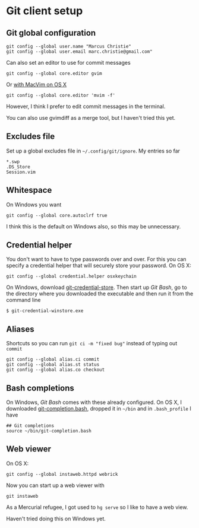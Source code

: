 
# Git client setup

## Git global configuration

    git config --global user.name "Marcus Christie"
    git config --global user.email marc.christie@gmail.com"

Can also set an editor to use for commit messages

    git config --global core.editor gvim

Or [with MacVim on OS X][1]

    git config --global core.editor 'mvim -f'

However, I think I prefer to edit commit messages in the terminal.

You can also use gvimdiff as a merge tool, but I haven't tried this yet.

## Excludes file

Set up a global excludes file in `~/.config/git/ignore`. My entries so far

    *.swp
    .DS_Store
    Session.vim

## Whitespace

On Windows you want

    git config --global core.autoclrf true

I think this is the default on Windows also, so this may be unnecessary.

## Credential helper

You don't want to have to type passwords over and over. For this you can specify
a credential helper that will securely store your password.  On OS X:

    git config --global credential.helper osxkeychain

On Windows, download [git-credential-store][2].  Then start up *Git Bash*, go to
the directory where you downloaded the executable and then run it from the
command line

    $ git-credential-winstore.exe


## Aliases

Shortcuts so you can run `git ci -m "fixed bug"` instead of typing out `commit`

    git config --global alias.ci commit
    git config --global alias.st status
    git config --global alias.co checkout

## Bash completions

On Windows, *Git Bash* comes with these already configured. On OS X, I
downloaded [git-completion.bash][3], dropped it in `~/bin` and in
`.bash_profile` I have

    ## Git completions
    source ~/bin/git-completion.bash

## Web viewer

On OS X:

    git config --global instaweb.httpd webrick

Now you can start up a web viewer with

    git instaweb

As a Mercurial refugee, I got used to `hg serve` so I like to have a web view.

Haven't tried doing this on Windows yet.

[1]: http://stackoverflow.com/questions/4737381/git-editor-not-working-with-macvim
[2]: http://gitcredentialstore.codeplex.com/
[3]: https://raw.githubusercontent.com/git/git/master/contrib/completion/git-completion.bash
